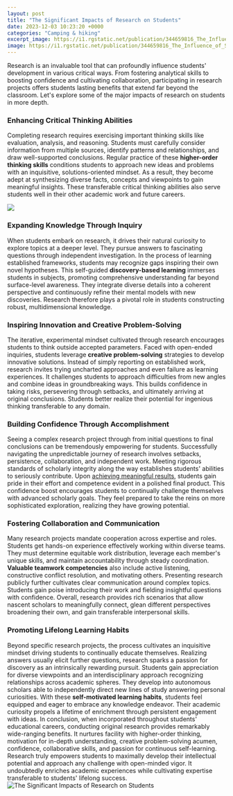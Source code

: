 ```yaml
---
layout: post
title: "The Significant Impacts of Research on Students"
date: 2023-12-03 10:23:20 +0000
categories: "Camping & hiking"
excerpt_image: https://i1.rgstatic.net/publication/344659816_The_Influence_of_Study_Attitudes_and_Study_Habits_on_the_Academic_Performance_of_the_Students/links/5f877620299bf1b53e28d4f5/largepreview.png
image: https://i1.rgstatic.net/publication/344659816_The_Influence_of_Study_Attitudes_and_Study_Habits_on_the_Academic_Performance_of_the_Students/links/5f877620299bf1b53e28d4f5/largepreview.png
---
```


Research is an invaluable tool that can profoundly influence students' development in various critical ways. From fostering analytical skills to boosting confidence and cultivating collaboration, participating in research projects offers students lasting benefits that extend far beyond the classroom. Let's explore some of the major impacts of research on students in more depth.
### Enhancing Critical Thinking Abilities  
Completing research requires exercising important thinking skills like evaluation, analysis, and reasoning. Students must carefully consider information from multiple sources, identify patterns and relationships, and draw well-supported conclusions. Regular practice of these **higher-order thinking skills** conditions students to approach new ideas and problems with an inquisitive, solutions-oriented mindset. As a result, they become adept at synthesizing diverse facts, concepts and viewpoints to gain meaningful insights. These transferable critical thinking abilities also serve students well in their other academic work and future careers.

![](https://i1.rgstatic.net/publication/323833808_Significance_of_Research_in_Education/links/5aadc615a6fdcc1bc0badedd/largepreview.png)
### Expanding Knowledge Through Inquiry
When students embark on research, it drives their natural curiosity to explore topics at a deeper level. They pursue answers to fascinating questions through independent investigation. In the process of learning established frameworks, students may recognize gaps inspiring their own novel hypotheses. This self-guided **discovery-based learning** immerses students in subjects, promoting comprehensive understanding far beyond surface-level awareness. They integrate diverse details into a coherent perspective and continuously refine their mental models with new discoveries. Research therefore plays a pivotal role in students constructing robust, multidimensional knowledge.
### Inspiring Innovation  and Creative Problem-Solving
The iterative, experimental mindset cultivated through research encourages students to think outside accepted parameters. Faced with open-ended inquiries, students leverage **creative problem-solving** strategies to develop innovative solutions. Instead of simply reporting on established work, research invites trying uncharted approaches and even failure as learning experiences. It challenges students to approach difficulties from new angles and combine ideas in groundbreaking ways. This builds confidence in taking risks, persevering through setbacks, and ultimately arriving at original conclusions. Students better realize their potential for ingenious thinking transferable to any domain.
### Building Confidence Through Accomplishment  
Seeing a complex research project through from initial questions to final conclusions can be tremendously empowering for students. Successfully navigating the unpredictable journey of research involves setbacks, persistence, collaboration, and independent work. Meeting rigorous standards of scholarly integrity along the way establishes students' abilities to seriously contribute. Upon [achieving meaningful results](https://yt.io.vn/collection/alkire), students gain pride in their effort and competence evident in a polished final product. This confidence boost encourages students to continually challenge themselves with advanced scholarly goals. They feel prepared to take the reins on more sophisticated exploration, realizing they have growing potential.
### Fostering Collaboration and Communication
Many research projects mandate cooperation across expertise and roles. Students get hands-on experience effectively working within diverse teams. They must determine equitable work distribution, leverage each member's unique skills, and maintain accountability through steady coordination. **Valuable teamwork competencies** also include active listening, constructive conflict resolution, and motivating others. Presenting research publicly further cultivates clear communication around complex topics. Students gain poise introducing their work and fielding insightful questions with confidence. Overall, research provides rich scenarios that allow nascent scholars to meaningfully connect, glean different perspectives broadening their own, and gain transferable interpersonal skills.
### Promoting Lifelong Learning Habits
Beyond specific research projects, the process cultivates an inquisitive mindset driving students to continually educate themselves. Realizing answers usually elicit further questions, research sparks a passion for discovery as an intrinsically rewarding pursuit. Students gain appreciation for diverse viewpoints and an interdisciplinary approach recognizing relationships across academic spheres. They develop into autonomous scholars able to independently direct new lines of study answering personal curiosities. With these **self-motivated learning habits**, students feel equipped and eager to embrace any knowledge endeavor. Their academic curiosity propels a lifetime of enrichment through persistent engagement with ideas.
In conclusion, when incorporated throughout students' educational careers, conducting original research provides remarkably wide-ranging benefits. It nurtures facility with higher-order thinking, motivation for in-depth understanding, creative problem-solving acumen, confidence, collaborative skills, and passion for continuous self-learning. Research truly empowers students to maximally develop their intellectual potential and approach any challenge with open-minded vigor. It undoubtedly enriches academic experiences while cultivating expertise transferable to students' lifelong success.
![The Significant Impacts of Research on Students](https://i1.rgstatic.net/publication/344659816_The_Influence_of_Study_Attitudes_and_Study_Habits_on_the_Academic_Performance_of_the_Students/links/5f877620299bf1b53e28d4f5/largepreview.png)